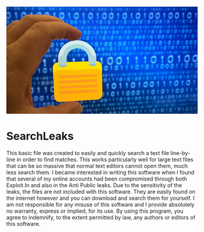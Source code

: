 ![alt text](https://github.com/Blaise170/SearchLeaks/blob/master/etc/secure.jpg "Security")

# SearchLeaks

This basic file was created to easily and quickly search a text file line-by-line in order to find matches.
This works particularly well for large text files that can be so massive that normal text editors cannot open them,
much less search them. I became interested in writing this software when I found that several of my online accounts had
been compromised through both Exploit.In and also in the Anti Public leaks.
Due to the sensitivity of the leaks, the files are not included with this software. They are easily found on the internet
however and you can download and search them for yourself. I am not responsible for any misuse of this software and I
provide absolutely no warranty, express or implied, for its use. By using this program, you agree to indemnify, to the
extent permitted by law, any authors or editors of this software.
